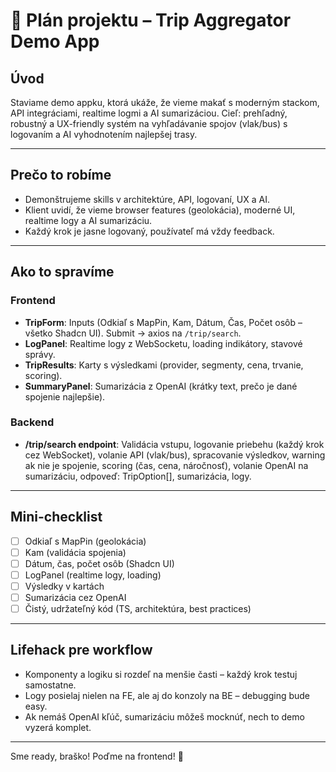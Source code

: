 # 🚀 Plán projektu – Trip Aggregator Demo App

## Úvod

Staviame demo appku, ktorá ukáže, že vieme makať s moderným stackom, API integráciami, realtime logmi a AI sumarizáciou. Cieľ: prehľadný, robustný a UX-friendly systém na vyhľadávanie spojov (vlak/bus) s logovaním a AI vyhodnotením najlepšej trasy.

---

## Prečo to robíme

- Demonštrujeme skills v architektúre, API, logovaní, UX a AI.
- Klient uvidí, že vieme browser features (geolokácia), moderné UI, realtime logy a AI sumarizáciu.
- Každý krok je jasne logovaný, používateľ má vždy feedback.

---

## Ako to spravíme

### Frontend

- **TripForm**: Inputs (Odkiaľ s MapPin, Kam, Dátum, Čas, Počet osôb – všetko Shadcn UI). Submit → axios na `/trip/search`.
- **LogPanel**: Realtime logy z WebSocketu, loading indikátory, stavové správy.
- **TripResults**: Karty s výsledkami (provider, segmenty, cena, trvanie, scoring).
- **SummaryPanel**: Sumarizácia z OpenAI (krátky text, prečo je dané spojenie najlepšie).

### Backend

- **/trip/search endpoint**: Validácia vstupu, logovanie priebehu (každý krok cez WebSocket), volanie API (vlak/bus), spracovanie výsledkov, warning ak nie je spojenie, scoring (čas, cena, náročnosť), volanie OpenAI na sumarizáciu, odpoveď: TripOption[], sumarizácia, logy.

---

## Mini-checklist

- [ ] Odkiaľ s MapPin (geolokácia)
- [ ] Kam (validácia spojenia)
- [ ] Dátum, čas, počet osôb (Shadcn UI)
- [ ] LogPanel (realtime logy, loading)
- [ ] Výsledky v kartách
- [ ] Sumarizácia cez OpenAI
- [ ] Čistý, udržateľný kód (TS, architektúra, best practices)

---

## Lifehack pre workflow

- Komponenty a logiku si rozdeľ na menšie časti – každý krok testuj samostatne.
- Logy posielaj nielen na FE, ale aj do konzoly na BE – debugging bude easy.
- Ak nemáš OpenAI kľúč, sumarizáciu môžeš mocknúť, nech to demo vyzerá komplet.

---

Sme ready, braško! Poďme na frontend! 🦾
